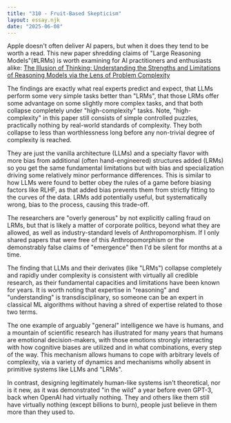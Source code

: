 ```yaml
---
title: "310 - Fruit-Based Skepticism"
layout: essay.njk
date: "2025-06-08"
---
```


Apple doesn't often deliver AI papers, but when it does they tend to be worth a read. This new paper shredding claims of "Large Reasoning Models"(#LRMs) is worth examining for AI practitioners and enthusiasts alike: [The Illusion of Thinking: Understanding the Strengths and Limitations of Reasoning Models via the Lens of Problem Complexity](https://ml-site.cdn-apple.com/papers/the-illusion-of-thinking.pdf)

The findings are exactly what real experts predict and expect, that LLMs perform some very simple tasks better than "LRMs", that those LRMs offer some advantage on some slightly more complex tasks, and that both collapse completely under "high-complexity" tasks. Note, "high-complexity" in this paper still consists of simple controlled puzzles, practically nothing by real-world standards of complexity. They both collapse to less than worthlessness long before any non-trivial degree of complexity is reached.
 
They are just the vanilla architecture (LLMs) and a specialty flavor with more bias from additional (often hand-engineered) structures added (LRMs) so you get the same fundamental limitations but with bias and specialization driving some relatively minor performance differences. This is similar to how LLMs were found to better obey the rules of a game before biasing factors like RLHF, as that added bias prevents them from strictly fitting to the curves of the data. LRMs add potentially useful, but systematically wrong, bias to the process, causing this trade-off.

The researchers are "overly generous" by not explicitly calling fraud on LRMs, but that is likely a matter of corporate politics, beyond what they are allowed, as well as industry-standard levels of Anthropomorphism. If I only shared papers that were free of this Anthropomorphism or the demonstrably false claims of "emergence" then I'd be silent for months at a time.
 
The finding that LLMs and their derivates (like "LRMs") collapse completely and rapidly under complexity is consistent with virtually all credible research, as their fundamental capacities and limitations have been known for years. It is worth noting that expertise in "reasoning" and "understanding" is transdisciplinary, so someone can be an expert in classical ML algorithms without having a shred of expertise related to those two terms.
 
The one example of arguably "general" intelligence we have is humans, and a mountain of scientific research has illustrated for many years that humans are emotional decision-makers, with those emotions strongly interacting with how cognitive biases are utilized and in what combinations, every step of the way. This mechanism allows humans to cope with arbitrary levels of complexity, via a variety of dynamics and mechanisms wholly absent in primitive systems like LLMs and "LRMs". 
 
In contrast, designing legitimately human-like systems isn't theoretical, nor is it new, as it was demonstrated "in the wild" a year before even GPT-3, back when OpenAI had virtually nothing. They and others like them still have virtually nothing (except billions to burn), people just believe in them more than they used to.